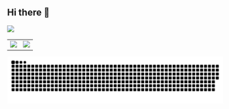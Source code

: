 ## Hi there 👋

<!--
**understand-deep-explore/understand-deep-explore** is a ✨ _special_ ✨ repository because its `README.md` (this file) appears on your GitHub profile.

Here are some ideas to get you started:

- 🔭 I’m currently working on ...
- 🌱 I’m currently learning ...
- 👯 I’m looking to collaborate on ...
- 🤔 I’m looking for help with ...
- 💬 Ask me about ...
- 📫 How to reach me: ...
- 😄 Pronouns: ...
- ⚡ Fun fact: ...
-->

![](https://github.com/images/mona-whisper.gif)

<!-- ### 📊 GitHub Stats -->

<table>
  <tbody>
    <tr>
      <td>
        <picture>
          <source media="(prefers-color-scheme: dark)" srcset="https://github-readme-stats.vercel.app/api?username=understand-deep-explore&theme=vue-dark&show_icons=true&hide_border=true">
          <source media="(prefers-color-scheme: light)" srcset="https://github-readme-stats.vercel.app/api?username=understand-deep-explore&theme=vue&show_icons=true&hide_border=true">
          <img src="https://github-readme-stats.vercel.app/api?username=understand-deep-explore&theme=vue&show_icons=true&hide_border=true">
        </picture>
      </td>
      <td>
        <picture>
          <source media="(prefers-color-scheme: dark)" srcset="https://github-readme-stats.vercel.app/api/top-langs/?username=understand-deep-explore&theme=vue-dark&layout=compact&hide_border=true">
          <source media="(prefers-color-scheme: light)" srcset="https://github-readme-stats.vercel.app/api/top-langs/?username=understand-deep-explore&theme=vue&layout=compact&hide_border=true">
          <img src="https://github-readme-stats.vercel.app/api/top-langs/?username=understand-deep-explore&theme=vue&layout=compact&hide_border=true">
        </picture>
      </td>
    </tr>
  </tbody>
</table>

<!-- ### 🐍 Contribution Snake -->

<picture>
  <source media="(prefers-color-scheme: dark)" srcset="https://raw.githubusercontent.com/understand-deep-explore/understand-deep-explore/main/assets/github-contribution-grid-snake-dark.svg">
  <source media="(prefers-color-scheme: light)" srcset="https://raw.githubusercontent.com/understand-deep-explore/understand-deep-explore/main/assets/github-contribution-grid-snake.svg">
  <img alt="github contribution grid snake animation" src="https://raw.githubusercontent.com/understand-deep-explore/understand-deep-explore/main/assets/github-contribution-grid-snake.svg">
</picture>
